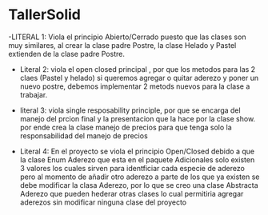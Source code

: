 # TallerSolid

-LITERAL 1:
Viola el principio Abierto/Cerrado puesto que las clases son muy similares, al crear la clase padre Postre, la clase Helado y Pastel extienden de la clase padre Postre.
- Literal 2:
viola el open closed principal , por que los metodos para las 2 claes (Pastel y helado) si queremos agregar o quitar aderezo y  poner un nuevo postre, debemos implementar 2 metods nuevos para la clase a trabajar.

- literal 3:
viola single resposability principle, por que se encarga del manejo del prcion final y la presentacion que la hace por la clase show. por ende crea la clase manejo de precios para que tenga solo la responsabilidad del manejo de precios

- Literal 4:
En el proyecto se viola el principio Open/Closed debido a que la clase Enum Aderezo que esta en el paquete Adicionales solo existen 3 valores los cuales sirven para identficiar cada especie de aderezo pero al momento de añadir otro aderezo a parte de los que ya existen se debe modificar la clasa Aderezo, por lo que se creo una clase Abstracta Aderezo que pueden hederar otras clases lo cual permitiria agregar aderezos sin modificar ninguna clase del proyecto
